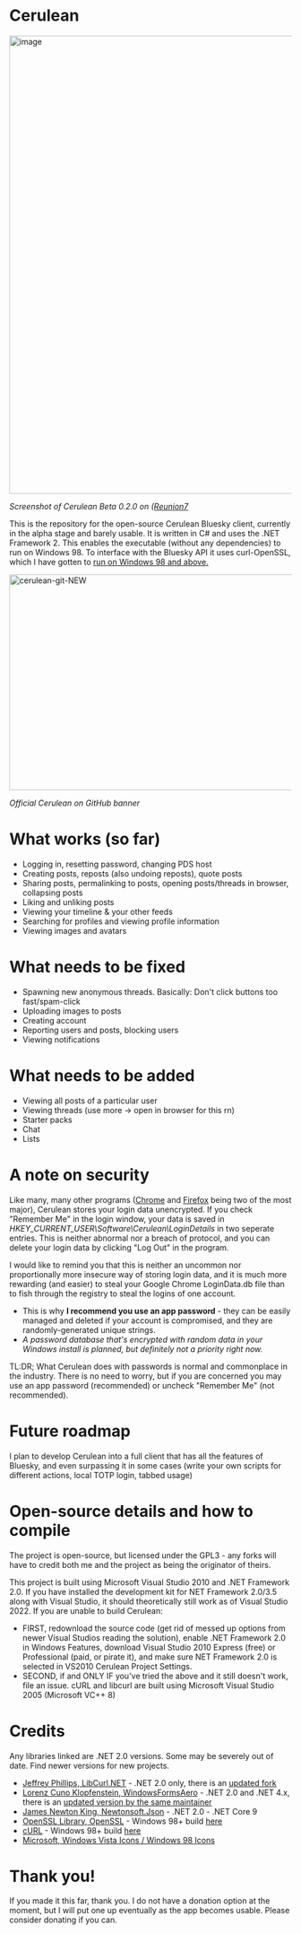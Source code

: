 # Cerulean

<img width="1412" height="817" alt="image" src="https://github.com/user-attachments/assets/7ff743a7-adcb-4ab4-86b9-5bfd800565fb" />

*Screenshot of Cerulean Beta 0.2.0 on ([Reunion7](https://www.reunion7.com)*

This is the repository for the open-source Cerulean Bluesky client, currently in the alpha stage and barely usable. It is written in C# and uses 
the .NET Framework 2. This enables the executable (without any dependencies) to run on Windows 98. To interface with the Bluesky
API it uses curl-OpenSSL, which I have gotten to [run on Windows 98 and above.](https://github.com/OmegaAOL/curl-windows98) 

<img width="912" height="385" alt="cerulean-git-NEW" src="https://github.com/user-attachments/assets/6d494e83-05fe-4fa0-b967-ceac51333974" />

*Official Cerulean on GitHub banner*

# What works (so far)

- Logging in, resetting password, changing PDS host
- Creating posts, reposts (also undoing reposts), quote posts
- Sharing posts, permalinking to posts, opening posts/threads in browser, collapsing posts
- Liking and unliking posts
- Viewing your timeline & your other feeds
- Searching for profiles and viewing profile information
- Viewing images and avatars

# What needs to be fixed

- Spawning new anonymous threads. Basically: Don't click buttons too fast/spam-click
- Uploading images to posts
- Creating account
- Reporting users and posts, blocking users
- Viewing notifications

# What needs to be added 

- Viewing all posts of a particular user
- Viewing threads (use more -> open in browser for this rn)
- Starter packs
- Chat
- Lists

# A note on security

Like many, many other programs ([Chrome](https://www.askcybersecurity.com/where-are-my-saved-passwords-in-chrome/) and [Firefox](https://stackoverflow.com/questions/37685932/where-in-the-filesystem-does-firefox-store-saved-passwords)
being two of the most major), Cerulean stores your login data unencrypted. If you check "Remember Me" in the login window, your data is saved in *HKEY_CURRENT_USER\Software\Cerulean\LoginDetails* in two seperate entries. This is
neither abnormal nor a breach of protocol, and you can delete your login data by clicking 
"Log Out" in the program. 

I would like to remind you that this is neither an uncommon nor proportionally more insecure way of storing login data, and it is much more rewarding (and easier) to steal your Google Chrome LoginData.db file than to fish through
the registry to steal the logins of one account.

- This is why **I recommend you use an app password** - they can be easily managed and deleted if your account is compromised, and they are randomly-generated unique strings.
- *A password database that's encrypted with random data in your Windows install is planned, but definitely not a priority right now.*

TL:DR; What Cerulean does with passwords is normal and commonplace in the industry. There is no need to worry, but if you are concerned you may use an app password (recommended) or uncheck "Remember Me" (not recommended).

# Future roadmap

I plan to develop Cerulean into a full client that has all the features of Bluesky, and even surpassing it in some cases (write your own scripts for different actions, local TOTP login, tabbed usage)

# Open-source details and how to compile

The project is open-source, but licensed under the GPL3 - any forks will have to credit both me and the project as being the originator of theirs.

This project is built using Microsoft Visual Studio 2010 and .NET Framework 2.0. If you have installed the development kit for NET Framework 2.0/3.5 along with Visual Studio,
it should theoretically still work as of Visual Studio 2022. If you are unable to build Cerulean:

- FIRST, redownload the source code (get rid of messed up options from newer Visual Studios reading the solution), enable .NET Framework 2.0 in Windows Features,
  download Visual Studio 2010 Express (free) or Professional (paid, or pirate it), and make sure NET Framework 2.0 is selected in VS2010 Cerulean Project Settings.
- SECOND, if and ONLY IF you've tried the above and it still doesn't work, file an issue.
cURL and libcurl are built using Microsoft Visual Studio 2005 (Microsoft VC++ 8)

# Credits

Any libraries linked are .NET 2.0 versions. Some may be severely out of date. Find newer versions for new projects.

- [Jeffrey Phillips, LibCurl.NET](https://sourceforge.net/projects/libcurl-net/) - .NET 2.0 only, there is an [updated fork](https://github.com/masroore/CurlSharp)
- [Lorenz Cuno Klopfenstein, WindowsFormsAero](https://codeplexarchive.org/project/windowsformsaero) - .NET 2.0 and .NET 4.x, there is an [updated version by the same maintainer](https://github.com/LorenzCK/WindowsFormsAero)
- [James Newton King, Newtonsoft.Json](https://www.newtonsoft.com/json) - .NET 2.0 - .NET Core 9
- [OpenSSL Library, OpenSSL](https://openssl-library.org/source/old/1.0.2/index.html) - Windows 98+ build [here](https://github.com/OmegaAOL/openssl-windows98)
- [cURL](https://curl.se/download/) - Windows 98+ build [here](https://github.com/OmegaAOL/curl-windows98)
- [Microsoft, Windows Vista Icons / Windows 98 Icons](https://www.microsoft.com)


# Thank you!

If you made it this far, thank you. I do not have a donation option at the moment, but I will put one up eventually as the app becomes usable. Please consider donating if you can.
